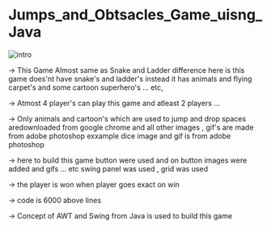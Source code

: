 # Jumps_and_Obtsacles_Game_uisng_Java

![intro](https://user-images.githubusercontent.com/99462259/154738021-2272a349-ff34-4b7b-929b-e98afbb72b30.gif)


-> This Game Almost same as Snake and Ladder difference here is this game does'nt have snake's and ladder's instead it has animals and flying carpet's and some cartoon superhero's ... etc,

-> Atmost 4 player's can play this game and atleast 2 players ...

-> Only animals and cartoon's which are used to jump and drop spaces aredownloaded from google chrome and all other images , gif's are made from adobe photoshop exxample dice image and gif is from adobe photoshop 

-> here to build this game button were used and on button images were added and gifs ... etc
swing panel was used , grid was used

-> the player is won when player goes exact on win 

-> code is 6000 above lines

-> Concept of AWT and Swing from Java is used to build this game



